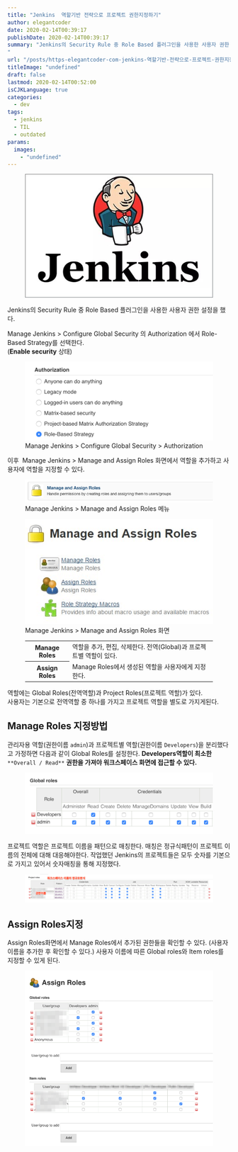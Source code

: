 ```yaml
---
title: "Jenkins  역할기반 전략으로 프로젝트 권한지정하기"
author: elegantcoder
date: 2020-02-14T00:39:17
publishDate: 2020-02-14T00:39:17
summary: "Jenkins의 Security Rule 중 Role Based 플러그인을 사용한 사용자 권한 설정을 했다. Manage Jenkins &gt; Configure Global Security 의 Authorization 에서 Role-Based Strategy를 선택한다.(Enable security 상태) 이후 &nbsp;Manage Jenkins &gt; Manage and Assign Roles 화면에서 역할을 추가하고 사용자에 역할을 지정할 수 있다. Manage Roles 역할을 추가, 편집, 삭제한다. 전역(Global)과 프로젝트별 역할이 있다. Assign Roles Manage [&hellip;]
"
url: "/posts/https-elegantcoder-com-jenkins-역할기반-전략으로-프로젝트-권한지정하기"
titleImage: "undefined"
draft: false
lastmod: 2020-02-14T00:52:00
isCJKLanguage: true
categories:
  - dev
tags:
  - jenkins
  - TIL
  - outdated
params:
  images:
    - "undefined"
---
```

<figure><img src="Jenkins-blog-image.jpg" alt=""></figure>

Jenkins의 Security Rule 중 Role Based 플러그인을 사용한 사용자 권한 설정을 했다.

Manage Jenkins > Configure Global Security 의 Authorization 에서 Role-Based Strategy를 선택한다.  
(**Enable security** 상태)

<figure><img src="image-1.png" alt=""><figcaption>Manage Jenkins &gt; Configure Global Security &gt; Authorization</figcaption></figure>

이후  Manage Jenkins > Manage and Assign Roles 화면에서 역할을 추가하고 사용자에 역할을 지정할 수 있다.

<figure><img src="image2020-1-3_15-45-51.png" alt=""><figcaption>Manage Jenkins &gt; Manage and Assign Roles 메뉴</figcaption></figure>

<figure><img src="jenkins-manage-and-assign-roles.png" alt=""><figcaption>Manage Jenkins &gt; Manage and Assign Roles 화면</figcaption></figure>

<figure><table class=""><tbody><tr><th>Manage Roles</th><td>역할을 추가, 편집, 삭제한다. 전역(Global)과 프로젝트별 역할이 있다.</td></tr><tr><th>Assign Roles</th><td>Manage Roles에서 생성된 역할을 사용자에게 지정한다.</td></tr></tbody></table></figure>

역할에는 Global Roles(전역역할)과 Project Roles(프로젝트 역할)가 있다.  
사용자는 기본으로 전역역할 중 하나를 가지고 프로젝트 역할을 별도로 가지게된다.

Manage Roles 지정방법
-----------------

관리자용 역할(권한이름 `admin`)과 프로젝트별 역할(권한이름 `Developers`)을 분리했다고 가정하면 다음과 같이 Global Roles를 설정한다. **Developers역할이 최소한** `**Overall / Read**` **권한을 가져야 워크스페이스 화면에 접근할 수 있다.**

<figure><img src="image-3-1024x333.png" alt=""></figure>

프로젝트 역할은 프로젝트 이름을 패턴으로 매칭한다. 매칭은 정규식패턴이 프로젝트 이름의 전체에 대해 대응해야한다. 작업했던 Jenkins의 프로젝트들은 모두 숫자를 기본으로 가지고 있어서 숫자매칭을 통해 지정했다.

<figure><img src="image2020-1-3_15-53-35-1024x156.png" alt=""></figure>

Assign Roles지정
--------------

Assign Roles화면에서 Manage Roles에서 추가된 권한들을 확인할 수 있다. (사용자 이름을 추가한 후 확인할 수 있다.) 사용자 이름에 따른 Global roles와 Item roles를 지정할 수 있게 된다.

<figure><img src="Pasted_Image_2020_01_03_3_55_PM.png" alt=""></figure>